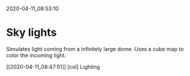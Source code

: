 2020-04-11_08:53:10

# Sky lights

Simulates light coming from a infinitely large dome.
Uses a cube map to color the incoming light.


[[2020-04-11_08:47:51]] [col] Lighting